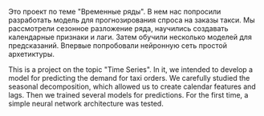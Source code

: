 Это проект по теме "Временные ряды". В нем нас попросили разработать модель для прогнозирования спроса на заказы такси. Мы рассмотрели сезонное разложение ряда, научились создавать календарные признаки и лаги. Затем обучили несколько моделей для предсказаний. Впервые попробовали нейронную сеть простой архетиктуры.

This is a project on the topic "Time Series". In it, we intended to develop a model for predicting the demand for taxi orders. We carefully studied the seasonal decomposition, which allowed us to create calendar features and lags. Then we trained several models for predictions. For the first time, a simple neural network architecture was tested.

